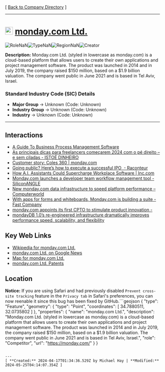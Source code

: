 [ [Back to Company Directory](./README.md) ]

---

# <img src="https://monday.com/static/img/favicons/favicon-monday5-192.png" alt="monday.com Ltd. Logo" height="25px" title="monday.com Ltd." />  [monday.com Ltd.](https://monday.com/) 


![Role](https://img.shields.io/badge/Role-Competitor-blue?style=for-the-badge)NaN![Type](https://img.shields.io/badge/Type-Public-blue?style=for-the-badge)NaN![Region](https://img.shields.io/badge/Region-EMEA-blue?style=for-the-badge)NaN![Creator](https://img.shields.io/badge/Creator-Michael%20Hay-blue?style=for-the-badge)

**Description:** Monday.com Ltd. (styled in lowercase as monday.com) is a cloud-based platform that allows users to create their own applications and project management software. The product was launched in 2014 and in July 2019, the company raised $150 million, based on a $1.9 billion valuation. The company went public in June 2021 and is based in Tel Aviv, Israel.

### Standard Industry Code (SIC) Details

* **Major Group** &#8594; Unknown (Code: Unknown)
* **Industry Group** &#8594; Unknown (Code: Unknown)
* **Industry** &#8594; Unknown (Code: Unknown)

---


## Interactions
 
 *  [A Guide To Business Process Management Software](/Interactions/A%20Guide%20To%20Business%20Process%20Management%20Software.pdf) 
*  [As principais dicas para freelancers começarem 2024 com o pé direito – e sem ciladas - ISTOÉ DINHEIRO](/Interactions/As%20principais%20dicas%20para%20freelancers%20comec%CC%A7arem%202024%20com%20o%20pe%CC%81%20direito%20%E2%80%93%20e%20sem%20ciladas%20-%20ISTOE%CC%81%20DINHEIRO.pdf) 
*  [Customer story: Coles 360 | monday.com](/Interactions/Customer%20story:%20Coles%20360%20%7C%20monday.com.pdf) 
*  [Going public? Here’s how to execute a successful IPO  - Raconteur](/Interactions/Going%20public?%20Here%E2%80%99s%20how%20to%20execute%20a%20successful%20IPO%C2%A0%20-%20Raconteur.pdf) 
*  [How A.I. Assistants Could Supercharge Workplace Software | Inc.com](/Interactions/How%20A.I.%20Assistants%20Could%20Supercharge%20Workplace%20Software%20%7C%20Inc.com.pdf) 
*  [Monday.com launches a developer team workflow management tool - SiliconANGLE](/Interactions/Monday.com%20launches%20a%20developer%20team%20workflow%20management%20tool%20-%20SiliconANGLE.pdf) 
*  [New monday.com data infrastructure to speed platform performance – Computerworld](/Interactions/New%20monday.com%20data%20infrastructure%20to%20speed%20platform%20performance%20%E2%80%93%20Computerworld.pdf) 
*  [With apps for forms and whiteboards, Monday.com is building a suite - Fast Company](/Interactions/With%20apps%20for%20forms%20and%20whiteboards,%20Monday.com%20is%20building%20a%20suite%20-%20Fast%20Company.pdf) 
*  [monday.com appoints its first CPTO to stimulate product innovation -](/Interactions/monday.com%20appoints%20its%20first%20CPTO%20to%20stimulate%20product%20innovation%20-.pdf) 
*  [mondayDB 1.0’s re-engineered infrastructure dramatically improves performance speed, scalability, and flexibility](/Interactions/mondayDB%201.0%E2%80%99s%20re-engineered%20infrastructure%20dramatically%20improves%20performance%20speed,%20scalability,%20and%20flexibility.pdf) 


## Key Web Links

*  [Wikipedia for monday.com Ltd.](https://en.wikipedia.org/wiki/Monday.com) 
*  [monday.com Ltd. on Google News](https://news.google.com/search?q=monday.com%20Ltd.) 
*  [Map for monday.com Ltd.](https://www.google.com/maps/place/Tel%20Aviv%20Israel) 
*  [monday.com Ltd. Patents](https://patents.google.com/?assignee=monday.com%20Ltd.) 


## Location
**Notice:** If you are using Safari and had previously disabled `Prevent cross-site tracking` feature in the `Privacy tab` in Safari's preferences, you can now reenable it since this bug has been fixed by GitHub.```geojson
{
  "type": "Feature",
  "geometry": {
    "type": "Point",
    "coordinates": [
      34.7880511,
      32.0735802
    ]
  },
  "properties": {
    "name": "monday.com Ltd.",
    "description": "Monday.com Ltd. (styled in lowercase as monday.com) is a cloud-based platform that allows users to create their own applications and project management software. The product was launched in 2014 and in July 2019, the company raised $150 million, based on a $1.9 billion valuation. The company went public in June 2021 and is based in Tel Aviv, Israel.",
    "role": "Competitor",
    "url": "https://monday.com/"
  }
}
```

---
[ **Created:** 2024-04-17T01:34:36.529Z by Michael Hay | **Modified:** 2024-05-25T04:14:07.354Z ]